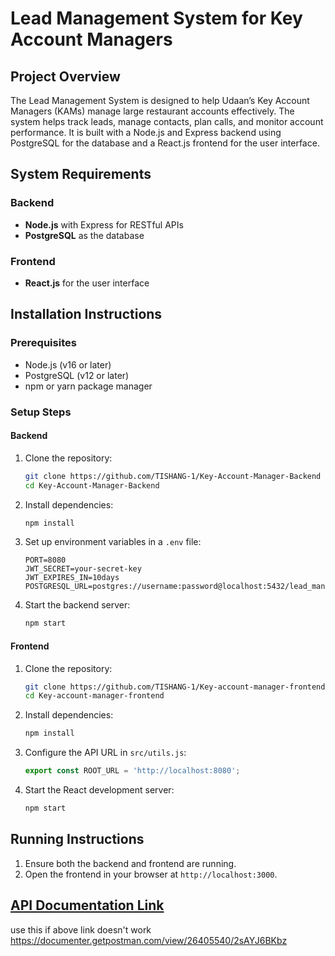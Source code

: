 # Lead Management System for Key Account Managers

## Project Overview
The Lead Management System is designed to help Udaan’s Key Account Managers (KAMs) manage large restaurant accounts effectively. The system helps track leads, manage contacts, plan calls, and monitor account performance. It is built with a Node.js and Express backend using PostgreSQL for the database and a React.js frontend for the user interface.

## System Requirements

### Backend
- **Node.js** with Express for RESTful APIs
- **PostgreSQL** as the database

### Frontend
- **React.js** for the user interface

## Installation Instructions

### Prerequisites
- Node.js (v16 or later)
- PostgreSQL (v12 or later)
- npm or yarn package manager

### Setup Steps

#### Backend
1. Clone the repository:
   ```bash
   git clone https://github.com/TISHANG-1/Key-Account-Manager-Backend
   cd Key-Account-Manager-Backend
   ```

2. Install dependencies:
   ```bash
   npm install
   ```

3. Set up environment variables in a `.env` file:
   ```env
   PORT=8080
   JWT_SECRET=your-secret-key
   JWT_EXPIRES_IN=10days
   POSTGRESQL_URL=postgres://username:password@localhost:5432/lead_management
   ```



5. Start the backend server:
   ```bash
   npm start
   ```

#### Frontend
1. Clone the repository:
   ```bash
   git clone https://github.com/TISHANG-1/Key-account-manager-frontend
   cd Key-account-manager-frontend
   ```

2. Install dependencies:
   ```bash
   npm install
   ```

3. Configure the API URL in `src/utils.js`:
   ```javascript
   export const ROOT_URL = 'http://localhost:8080';
   ```

4. Start the React development server:
   ```bash
   npm start
   ```

## Running Instructions
1. Ensure both the backend and frontend are running.
2. Open the frontend in your browser at `http://localhost:3000`.


## [API Documentation Link](https://documenter.getpostman.com/view/26405540/2sAYJ6BKbz)
use this if above link doesn't work https://documenter.getpostman.com/view/26405540/2sAYJ6BKbz
